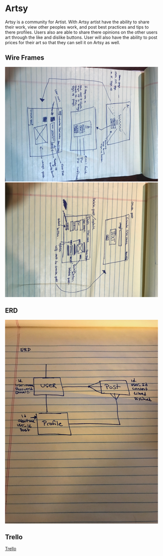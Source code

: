 # Artsy

Artsy is a community for Artist. With Artsy artist have the ability to share their work, view other peoples work, and post best practices and tips to there profiles. Users also are able to share there opinions on the other users art through the like and dislike buttons. User will also have the ability to post prices for their art so that they can sell it on Artsy as well.

## Wire Frames
![alt text](https://github.com/theamazingmrb/artsy/blob/master/assets/Wireframes/File_001.jpeg?raw=true)
![alt text](https://github.com/theamazingmrb/artsy/blob/master/assets/Wireframes/File_000.jpeg?raw=true)


## ERD
![alt text](https://github.com/theamazingmrb/artsy/blob/master/assets/ERD/File_000.jpeg?raw=true)

## Trello
[Trello](https://trello.com/b/rrRIRtKc/artsy)
